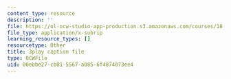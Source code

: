 ```yaml
---
content_type: resource
description: ''
file: https://ol-ocw-studio-app-production.s3.amazonaws.com/courses/18-06sc-linear-algebra-fall-2011/00ebbe27cb815567a0856f4874073ee4_5IGTFgPqlkw.vtt
file_type: application/x-subrip
learning_resource_types: []
resourcetype: Other
title: 3play caption file
type: OCWFile
uid: 00ebbe27-cb81-5567-a085-6f4874073ee4
---
```

